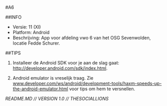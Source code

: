 #A6

##INFO

* Versie: 11 (XI)
* Platform: Android
* Beschrijving: App voor afdeling vwo 6 van het OSG Sevenwolden, locatie Fedde Schurer.


##TIPS

1. Installeer de Android SDK voor je aan de slag gaat: http://developer.android.com/sdk/index.html.

2. Android emulator is vreselijk traag. Zie www.developer.com/ws/android/development-tools/haxm-speeds-up-the-android-emulator.html
voor tips om hem te versnellen. 




*README.MD // VERSION 1.0 // THESOCIALLIONS*
